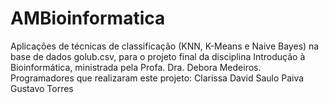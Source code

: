 # AMBioinformatica
Aplicações de técnicas de classificação (KNN, K-Means e Naive Bayes) na base de dados golub.csv, para o projeto final da disciplina Introdução à Bioinformática, ministrada pela Profa. Dra. Debora Medeiros.
Programadores que realizaram este projeto:
Clarissa David
Saulo Paiva
Gustavo Torres
